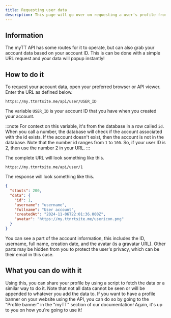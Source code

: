 ```yaml
---
title: Requesting user data
description: This page will go over on requesting a user's profile from the API backend
---
```


## Information
The myTT API has some routes for it to operate, but can also grab your account data based on your account ID. This is can be done with a simple URL request and your data will popup instantly!

## How to do it
To request your account data, open your preferred browser or API viewer. Enter the URL as defined below.

```
https://my.ttnrtsite.me/api/user/USER_ID
```

The variable `USER_ID` is your account ID that you have when you created your account.

:::note
For context on this variable, it's from the database in a row called `id`. When you call a number, the database will check if the account associated with the id exists. If the account doesn't exist, then the account is not in the database. Note that the number id ranges from `1` to `100`. So, if your user ID is 2, then use the number 2 in your URL.
:::

The complete URL will look something like this.

```
https://my.ttnrtsite.me/api/user/1
```

The response will look something like this.

```json
{
  "stauts": 200,
  "data": {
    "id": 1,
    "username": "username",
    "fullname": "User account",
    "createdAt": "2024-11-06T22:01:36.000Z",
    "avatar": "https://my.ttnrtsite.me/usericon.png"
  }
}
```

You can see a part of the account information, this includes the ID, username, full name, creation date, and the avatar (is a gravatar URL). Other parts may be hidden from you to protect the user's privacy, which can be their email in this case.

## What you can do with it
Using this, you can share your profile by using a script to fetch the data or a similar way to do it. Note that not all data cannot be seen or will be appended to whatever you add the data to. If you want to have a profile banner on your website using the API, you can do so by going to the "Profile banner" in the "myTT" section of our documentation! Again, it's up to you on how you're going to use it!